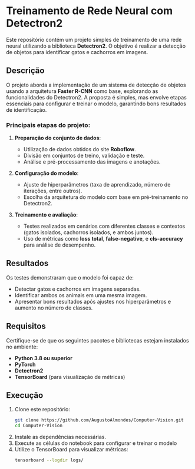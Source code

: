 # Treinamento de Rede Neural com Detectron2

Este repositório contém um projeto simples de treinamento de uma rede neural utilizando a biblioteca **Detectron2**. O objetivo é realizar a detecção de objetos para identificar gatos e cachorros em imagens.

## Descrição

O projeto aborda a implementação de um sistema de detecção de objetos usando a arquitetura **Faster R-CNN** como base, explorando as funcionalidades do Detectron2. A proposta é simples, mas envolve etapas essenciais para configurar e treinar o modelo, garantindo bons resultados de identificação.

### Principais etapas do projeto:
1. **Preparação do conjunto de dados**:
   - Utilização de dados obtidos do site **Roboflow**.
   - Divisão em conjuntos de treino, validação e teste.
   - Análise e pré-processamento das imagens e anotações.

2. **Configuração do modelo**:
   - Ajuste de hiperparâmetros (taxa de aprendizado, número de iterações, entre outros).
   - Escolha da arquitetura do modelo com base em pré-treinamento no Detectron2.

3. **Treinamento e avaliação**:
   - Testes realizados em cenários com diferentes classes e contextos (gatos isolados, cachorros isolados, e ambos juntos).
   - Uso de métricas como **loss total**, **false-negative**, e **cls-accuracy** para análise de desempenho.

## Resultados

Os testes demonstraram que o modelo foi capaz de:
- Detectar gatos e cachorros em imagens separadas.
- Identificar ambos os animais em uma mesma imagem.
- Apresentar bons resultados após ajustes nos hiperparâmetros e aumento no número de classes.

## Requisitos

Certifique-se de que os seguintes pacotes e bibliotecas estejam instalados no ambiente:
- **Python 3.8 ou superior**
- **PyTorch**
- **Detectron2**
- **TensorBoard** (para visualização de métricas)

## Execução

1. Clone este repositório:
   ```bash
   git clone https://github.com/AugustoAlmondes/Computer-Vision.git
   cd Computer-Vision
   ```
2. Instale as dependências necessárias.
3. Execute as células do notebook para configurar e treinar o modelo
4. Utilize o TensorBoard para visualizar métricas:
   ```bash
   tensorboard --logdir logs/
   ```
